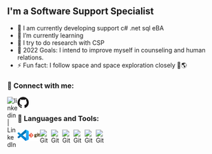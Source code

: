 ## I'm a Software Support Specialist
- 🔭 I am currently developing support c# .net sql eBA
- 🌱 I’m currently learning
- 🤔 I try to do research with CSP
- 🥅 2022 Goals: I intend to improve myself in counseling and human relations.
- ⚡ Fun fact: I follow space and space exploration closely 🚀🌎



### 📩 Connect with me:

[<img align="left" alt="linkedin | LinkedIn" width="24px" src="https://raw.githubusercontent.com/peterthehan/peterthehan/master/assets/linkedin.svg" />](https://www.linkedin.com/in/yunusdemirtas/)
[<img align="left" alt="GitHub" width="26px" src="https://raw.githubusercontent.com/github/explore/78df643247d429f6cc873026c0622819ad797942/topics/github/github.png" />](https://github.com/yunusdemirtas)


<br />

### 🔧 Languages and Tools:

<img align="left" alt="Visual Studio Code" width="26px" src="https://raw.githubusercontent.com/github/explore/80688e429a7d4ef2fca1e82350fe8e3517d3494d/topics/visual-studio-code/visual-studio-code.png" />
<img align="left" alt="Git" width="26px" src="https://raw.githubusercontent.com/github/explore/80688e429a7d4ef2fca1e82350fe8e3517d3494d/topics/git/git.png" />
<img align="left" alt="Git" width="26px" src="https://cdn.icon-icons.com/icons2/2415/PNG/512/csharp_original_logo_icon_146578.png" />
<img align="left" alt="Git" width="26px" src="https://cdn.iconscout.com/icon/free/png-256/microsoft-dot-net-1-1175179.png" />
<img align="left" alt="Git" width="26px" src="https://progsoft.net/images/c-programming-language--icon-0f4a739c8ab9863270b6d7b75ed09df02d5d5128.png" />
<img align="left" alt="Git" width="26px" src="https://albasoft.com.tr/wp-content/uploads/2022/01/sqlserver.png" />
<img align="left" alt="Git" width="26px" src="https://pbs.twimg.com/profile_images/1473756532827246593/KRgw2UkV_400x400.jpg" />
<img align="left" alt="Git" width="26px" src="https://media-exp1.licdn.com/dms/image/C4D0BAQHL5tOv_WKEgA/company-logo_200_200/0/1519922033288?e=2147483647&v=beta&t=9IWmgHLUb5r4K-AZolidtzfPE5PFMwLgQFkpsJsqPfc" />

<br />
